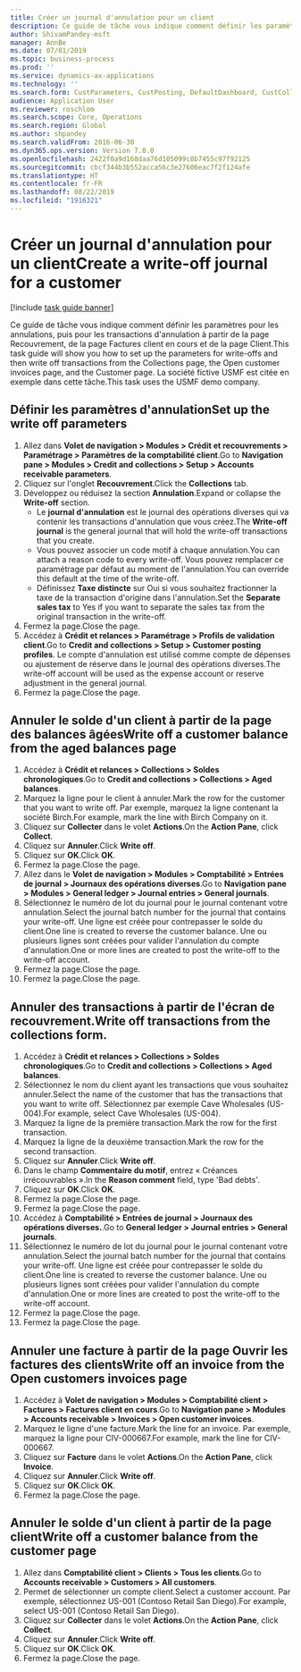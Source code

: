 ```yaml
---
title: Créer un journal d'annulation pour un client
description: Ce guide de tâche vous indique comment définir les paramètres pour les annulations, puis pour les transactions d'annulation à partir de la page Recouvrement, de la page Factures client en cours et de la page Client.
author: ShivamPandey-msft
manager: AnnBe
ms.date: 07/01/2019
ms.topic: business-process
ms.prod: ''
ms.service: dynamics-ax-applications
ms.technology: ''
ms.search.form: CustParameters, CustPosting, DefaultDashboard, CustCollectionsPoolsListPage, CustWriteOff, LedgerJournalTable, LedgerJournalTransDaily, CustCollections, CustOpenInvoicesListPage, CustTable
audience: Application User
ms.reviewer: roschlom
ms.search.scope: Core, Operations
ms.search.region: Global
ms.author: shpandey
ms.search.validFrom: 2016-06-30
ms.dyn365.ops.version: Version 7.0.0
ms.openlocfilehash: 2422f0a9d168daa76d105099c8b7455c97f92125
ms.sourcegitcommit: cbcf344b3b552acca56c3e27606eac7f2f124afe
ms.translationtype: HT
ms.contentlocale: fr-FR
ms.lasthandoff: 08/22/2019
ms.locfileid: "1916321"
---
```

# <a name="create-a-write-off-journal-for-a-customer"></a><span data-ttu-id="ea949-103">Créer un journal d'annulation pour un client</span><span class="sxs-lookup"><span data-stu-id="ea949-103">Create a write-off journal for a customer</span></span>

[!include [task guide banner](../../includes/task-guide-banner.md)]

<span data-ttu-id="ea949-104">Ce guide de tâche vous indique comment définir les paramètres pour les annulations, puis pour les transactions d'annulation à partir de la page Recouvrement, de la page Factures client en cours et de la page Client.</span><span class="sxs-lookup"><span data-stu-id="ea949-104">This task guide will show you how to set up the parameters for write-offs and then write off transactions from the Collections page, the Open customer invoices page, and the Customer page.</span></span> <span data-ttu-id="ea949-105">La société fictive USMF est citée en exemple dans cette tâche.</span><span class="sxs-lookup"><span data-stu-id="ea949-105">This task uses the USMF demo company.</span></span>


## <a name="set-up-the-write-off-parameters"></a><span data-ttu-id="ea949-106">Définir les paramètres d'annulation</span><span class="sxs-lookup"><span data-stu-id="ea949-106">Set up the write off parameters</span></span>
1. <span data-ttu-id="ea949-107">Allez dans **Volet de navigation > Modules > Crédit et recouvrements > Paramétrage > Paramètres de la comptabilité client**.</span><span class="sxs-lookup"><span data-stu-id="ea949-107">Go to **Navigation pane > Modules > Credit and collections > Setup > Accounts receivable parameters**.</span></span>
2. <span data-ttu-id="ea949-108">Cliquez sur l'onglet **Recouvrement**.</span><span class="sxs-lookup"><span data-stu-id="ea949-108">Click the **Collections** tab.</span></span>
3. <span data-ttu-id="ea949-109">Développez ou réduisez la section **Annulation**.</span><span class="sxs-lookup"><span data-stu-id="ea949-109">Expand or collapse the **Write-off** section.</span></span>
    - <span data-ttu-id="ea949-110">Le **journal d'annulation** est le journal des opérations diverses qui va contenir les transactions d'annulation que vous créez.</span><span class="sxs-lookup"><span data-stu-id="ea949-110">The **Write-off journal** is the general journal that will hold the write-off transactions that you create.</span></span>  
    - <span data-ttu-id="ea949-111">Vous pouvez associer un code motif à chaque annulation.</span><span class="sxs-lookup"><span data-stu-id="ea949-111">You can attach a reason code to every write-off.</span></span> <span data-ttu-id="ea949-112">Vous pouvez remplacer ce paramétrage par défaut au moment de l'annulation.</span><span class="sxs-lookup"><span data-stu-id="ea949-112">You can override this default at the time of the write-off.</span></span>  
    - <span data-ttu-id="ea949-113">Définissez **Taxe distincte** sur Oui si vous souhaitez fractionner la taxe de la transaction d'origine dans l'annulation.</span><span class="sxs-lookup"><span data-stu-id="ea949-113">Set the **Separate sales tax** to Yes if you want to separate the sales tax from the original transaction in the write-off.</span></span>  
4. <span data-ttu-id="ea949-114">Fermez la page.</span><span class="sxs-lookup"><span data-stu-id="ea949-114">Close the page.</span></span>
5. <span data-ttu-id="ea949-115">Accédez à **Crédit et relances > Paramétrage > Profils de validation client**.</span><span class="sxs-lookup"><span data-stu-id="ea949-115">Go to **Credit and collections > Setup > Customer posting profiles**.</span></span> <span data-ttu-id="ea949-116">Le compte d'annulation est utilisé comme compte de dépenses ou ajustement de réserve dans le journal des opérations diverses.</span><span class="sxs-lookup"><span data-stu-id="ea949-116">The write-off account will be used as the expense account or reserve adjustment in the general journal.</span></span>
6. <span data-ttu-id="ea949-117">Fermez la page.</span><span class="sxs-lookup"><span data-stu-id="ea949-117">Close the page.</span></span>

## <a name="write-off-a-customer-balance-from-the-aged-balances-page"></a><span data-ttu-id="ea949-118">Annuler le solde d'un client à partir de la page des balances âgées</span><span class="sxs-lookup"><span data-stu-id="ea949-118">Write off a customer balance from the aged balances page</span></span>
1. <span data-ttu-id="ea949-119">Accédez à **Crédit et relances > Collections > Soldes chronologiques**.</span><span class="sxs-lookup"><span data-stu-id="ea949-119">Go to **Credit and collections > Collections > Aged balances**.</span></span>
2. <span data-ttu-id="ea949-120">Marquez la ligne pour le client à annuler.</span><span class="sxs-lookup"><span data-stu-id="ea949-120">Mark the row for the customer that you want to write off.</span></span> <span data-ttu-id="ea949-121">Par exemple, marquez la ligne contenant la société Birch.</span><span class="sxs-lookup"><span data-stu-id="ea949-121">For example, mark the line with Birch Company on it.</span></span>
3. <span data-ttu-id="ea949-122">Cliquez sur **Collecter** dans le volet **Actions**.</span><span class="sxs-lookup"><span data-stu-id="ea949-122">On the **Action Pane**, click **Collect**.</span></span>
4. <span data-ttu-id="ea949-123">Cliquez sur **Annuler**.</span><span class="sxs-lookup"><span data-stu-id="ea949-123">Click **Write off**.</span></span>
5. <span data-ttu-id="ea949-124">Cliquez sur **OK**.</span><span class="sxs-lookup"><span data-stu-id="ea949-124">Click **OK**.</span></span>
6. <span data-ttu-id="ea949-125">Fermez la page.</span><span class="sxs-lookup"><span data-stu-id="ea949-125">Close the page.</span></span>
7. <span data-ttu-id="ea949-126">Allez dans le **Volet de navigation > Modules > Comptabilité > Entrées de journal > Journaux des opérations diverses**.</span><span class="sxs-lookup"><span data-stu-id="ea949-126">Go to **Navigation pane > Modules > General ledger > Journal entries > General journals**.</span></span>
8. <span data-ttu-id="ea949-127">Sélectionnez le numéro de lot du journal pour le journal contenant votre annulation.</span><span class="sxs-lookup"><span data-stu-id="ea949-127">Select the journal batch number for the journal that contains your write-off.</span></span> <span data-ttu-id="ea949-128">Une ligne est créée pour contrepasser le solde du client.</span><span class="sxs-lookup"><span data-stu-id="ea949-128">One line is created to reverse the customer balance.</span></span> <span data-ttu-id="ea949-129">Une ou plusieurs lignes sont créées pour valider l'annulation du compte d'annulation.</span><span class="sxs-lookup"><span data-stu-id="ea949-129">One or more lines are created to post the write-off to the write-off account.</span></span>  
9. <span data-ttu-id="ea949-130">Fermez la page.</span><span class="sxs-lookup"><span data-stu-id="ea949-130">Close the page.</span></span>
10. <span data-ttu-id="ea949-131">Fermez la page.</span><span class="sxs-lookup"><span data-stu-id="ea949-131">Close the page.</span></span>

## <a name="write-off-transactions-from-the-collections-form"></a><span data-ttu-id="ea949-132">Annuler des transactions à partir de l'écran de recouvrement.</span><span class="sxs-lookup"><span data-stu-id="ea949-132">Write off transactions from the collections form.</span></span>
1. <span data-ttu-id="ea949-133">Accédez à **Crédit et relances > Collections > Soldes chronologiques**.</span><span class="sxs-lookup"><span data-stu-id="ea949-133">Go to **Credit and collections > Collections > Aged balances**.</span></span>
2. <span data-ttu-id="ea949-134">Sélectionnez le nom du client ayant les transactions que vous souhaitez annuler.</span><span class="sxs-lookup"><span data-stu-id="ea949-134">Select the name of the customer that has the transactions that you want to write off.</span></span> <span data-ttu-id="ea949-135">Sélectionnez par exemple Cave Wholesales (US-004).</span><span class="sxs-lookup"><span data-stu-id="ea949-135">For example, select Cave Wholesales (US-004).</span></span>
3. <span data-ttu-id="ea949-136">Marquez la ligne de la première transaction.</span><span class="sxs-lookup"><span data-stu-id="ea949-136">Mark the row for the first transaction.</span></span>
4. <span data-ttu-id="ea949-137">Marquez la ligne de la deuxième transaction.</span><span class="sxs-lookup"><span data-stu-id="ea949-137">Mark the row for the second transaction.</span></span>
5. <span data-ttu-id="ea949-138">Cliquez sur **Annuler**.</span><span class="sxs-lookup"><span data-stu-id="ea949-138">Click **Write off**.</span></span>
6. <span data-ttu-id="ea949-139">Dans le champ **Commentaire du motif**, entrez « Créances irrécouvrables ».</span><span class="sxs-lookup"><span data-stu-id="ea949-139">In the **Reason comment** field, type 'Bad debts'.</span></span>
7. <span data-ttu-id="ea949-140">Cliquez sur **OK**.</span><span class="sxs-lookup"><span data-stu-id="ea949-140">Click **OK**.</span></span>
8. <span data-ttu-id="ea949-141">Fermez la page.</span><span class="sxs-lookup"><span data-stu-id="ea949-141">Close the page.</span></span>
9. <span data-ttu-id="ea949-142">Fermez la page.</span><span class="sxs-lookup"><span data-stu-id="ea949-142">Close the page.</span></span>
10. <span data-ttu-id="ea949-143">Accédez à **Comptabilité > Entrées de journal > Journaux des opérations diverses.**.</span><span class="sxs-lookup"><span data-stu-id="ea949-143">Go to **General ledger > Journal entries > General journals**.</span></span>
11. <span data-ttu-id="ea949-144">Sélectionnez le numéro de lot du journal pour le journal contenant votre annulation.</span><span class="sxs-lookup"><span data-stu-id="ea949-144">Select the journal batch number for the journal that contains your write-off.</span></span> <span data-ttu-id="ea949-145">Une ligne est créée pour contrepasser le solde du client.</span><span class="sxs-lookup"><span data-stu-id="ea949-145">One line is created to reverse the customer balance.</span></span> <span data-ttu-id="ea949-146">Une ou plusieurs lignes sont créées pour valider l'annulation du compte d'annulation.</span><span class="sxs-lookup"><span data-stu-id="ea949-146">One or more lines are created to post the write-off to the write-off account.</span></span>  
12. <span data-ttu-id="ea949-147">Fermez la page.</span><span class="sxs-lookup"><span data-stu-id="ea949-147">Close the page.</span></span>
13. <span data-ttu-id="ea949-148">Fermez la page.</span><span class="sxs-lookup"><span data-stu-id="ea949-148">Close the page.</span></span>

## <a name="write-off-an-invoice-from-the-open-customers-invoices-page"></a><span data-ttu-id="ea949-149">Annuler une facture à partir de la page Ouvrir les factures des clients</span><span class="sxs-lookup"><span data-stu-id="ea949-149">Write off an invoice from the Open customers invoices page</span></span>
1. <span data-ttu-id="ea949-150">Accédez à **Volet de navigation > Modules > Comptabilité client > Factures > Factures client en cours**.</span><span class="sxs-lookup"><span data-stu-id="ea949-150">Go to **Navigation pane > Modules > Accounts receivable > Invoices > Open customer invoices**.</span></span>
2. <span data-ttu-id="ea949-151">Marquez le ligne d'une facture.</span><span class="sxs-lookup"><span data-stu-id="ea949-151">Mark the line for an invoice.</span></span> <span data-ttu-id="ea949-152">Par exemple, marquez la ligne pour CIV-000667.</span><span class="sxs-lookup"><span data-stu-id="ea949-152">For example, mark the line for CIV-000667.</span></span>
3. <span data-ttu-id="ea949-153">Cliquez sur **Facture** dans le volet **Actions**.</span><span class="sxs-lookup"><span data-stu-id="ea949-153">On the **Action Pane**, click **Invoice**.</span></span>
4. <span data-ttu-id="ea949-154">Cliquez sur **Annuler**.</span><span class="sxs-lookup"><span data-stu-id="ea949-154">Click **Write off**.</span></span>
5. <span data-ttu-id="ea949-155">Cliquez sur **OK**.</span><span class="sxs-lookup"><span data-stu-id="ea949-155">Click **OK**.</span></span>
6. <span data-ttu-id="ea949-156">Fermez la page.</span><span class="sxs-lookup"><span data-stu-id="ea949-156">Close the page.</span></span>

## <a name="write-off-a-customer-balance-from-the-customer-page"></a><span data-ttu-id="ea949-157">Annuler le solde d'un client à partir de la page client</span><span class="sxs-lookup"><span data-stu-id="ea949-157">Write off a customer balance from the customer page</span></span>
1. <span data-ttu-id="ea949-158">Allez dans **Comptabilité client > Clients > Tous les clients**.</span><span class="sxs-lookup"><span data-stu-id="ea949-158">Go to **Accounts receivable > Customers > All customers**.</span></span>
2. <span data-ttu-id="ea949-159">Permet de sélectionner un compte client.</span><span class="sxs-lookup"><span data-stu-id="ea949-159">Select a customer account.</span></span> <span data-ttu-id="ea949-160">Par exemple, sélectionnez US-001 (Contoso Retail San Diego).</span><span class="sxs-lookup"><span data-stu-id="ea949-160">For example, select US-001 (Contoso Retail San Diego).</span></span>
3. <span data-ttu-id="ea949-161">Cliquez sur **Collecter** dans le volet **Actions**.</span><span class="sxs-lookup"><span data-stu-id="ea949-161">On the **Action Pane**, click **Collect**.</span></span>
4. <span data-ttu-id="ea949-162">Cliquez sur **Annuler**.</span><span class="sxs-lookup"><span data-stu-id="ea949-162">Click **Write off**.</span></span>
5. <span data-ttu-id="ea949-163">Cliquez sur **OK**.</span><span class="sxs-lookup"><span data-stu-id="ea949-163">Click **OK**.</span></span>
6. <span data-ttu-id="ea949-164">Fermez la page.</span><span class="sxs-lookup"><span data-stu-id="ea949-164">Close the page.</span></span>

